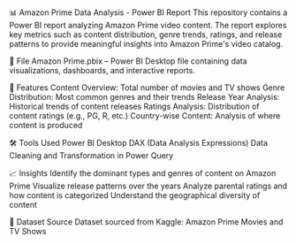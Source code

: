 📊 Amazon Prime Data Analysis - Power BI Report
This repository contains a Power BI report analyzing Amazon Prime video content. The report explores key metrics such as content distribution, genre trends, ratings, and release patterns to provide meaningful insights into Amazon Prime's video catalog.

📂 File
Amazon Prime.pbix – Power BI Desktop file containing data visualizations, dashboards, and interactive reports.

📌 Features
Content Overview: Total number of movies and TV shows
Genre Distribution: Most common genres and their trends
Release Year Analysis: Historical trends of content releases
Ratings Analysis: Distribution of content ratings (e.g., PG, R, etc.)
Country-wise Content: Analysis of where content is produced

🛠 Tools Used
Power BI Desktop
DAX (Data Analysis Expressions)
Data Cleaning and Transformation in Power Query

📈 Insights
Identify the dominant types and genres of content on Amazon Prime
Visualize release patterns over the years
Analyze parental ratings and how content is categorized
Understand the geographical diversity of content

📎 Dataset Source
Dataset sourced from Kaggle: Amazon Prime Movies and TV Shows

